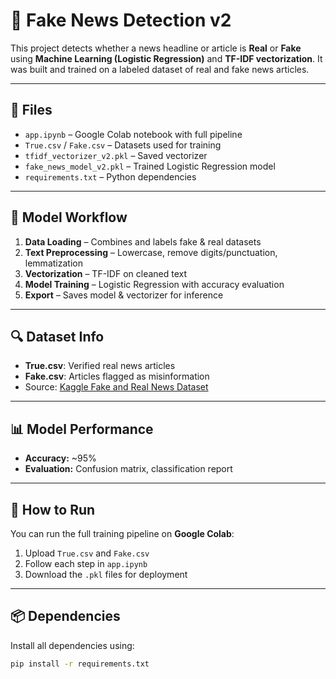 # 📰 Fake News Detection v2

This project detects whether a news headline or article is **Real** or **Fake** using **Machine Learning (Logistic Regression)** and **TF-IDF vectorization**. It was built and trained on a labeled dataset of real and fake news articles.

---

## 📁 Files

- `app.ipynb` – Google Colab notebook with full pipeline
- `True.csv` / `Fake.csv` – Datasets used for training
- `tfidf_vectorizer_v2.pkl` – Saved vectorizer
- `fake_news_model_v2.pkl` – Trained Logistic Regression model
- `requirements.txt` – Python dependencies

---

## 🧠 Model Workflow

1. **Data Loading** – Combines and labels fake & real datasets
2. **Text Preprocessing** – Lowercase, remove digits/punctuation, lemmatization
3. **Vectorization** – TF-IDF on cleaned text
4. **Model Training** – Logistic Regression with accuracy evaluation
5. **Export** – Saves model & vectorizer for inference

---

## 🔍 Dataset Info

- **True.csv**: Verified real news articles
- **Fake.csv**: Articles flagged as misinformation
- Source: [Kaggle Fake and Real News Dataset](https://www.kaggle.com/clmentbisaillon/fake-and-real-news-dataset)

---

## 📊 Model Performance

- **Accuracy:** ~95%
- **Evaluation:** Confusion matrix, classification report

---

## 🚀 How to Run

You can run the full training pipeline on **Google Colab**:
1. Upload `True.csv` and `Fake.csv`
2. Follow each step in `app.ipynb`
3. Download the `.pkl` files for deployment

---

## 📦 Dependencies

Install all dependencies using:

```bash
pip install -r requirements.txt
